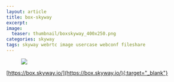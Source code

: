 ```yaml
---
layout: article
title: box-skyway
excerpt: 
image:
  teaser: thumbnail/boxskyway_400x250.png
categories: skyway
tags: skyway webrtc image usercase webconf fileshare
---
```


<figure>
	<a href="" target="_blank"><img src="{{ site.url }}/images/pages/box-skyway.png"></a>
</figure>

[https://box.skyway.io/](https://box.skyway.io/){:target="_blank"}